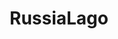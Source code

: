 ---
title: RussiaLago
crosslinks:
- politics
- OutOfTheLoop
- The_Donald
- NeutralPolitics
- TrumpInvestigation
- AskReddit
- MarchAgainstTrump
- EnoughTrumpSpam
- all
- news
- conspiracy
- confessions
- Linky_links
- SandersForPresident
- TheRedPill
- scifi
- europeannationalism
- Impeach_Trump
- NoStupidQuestions
---